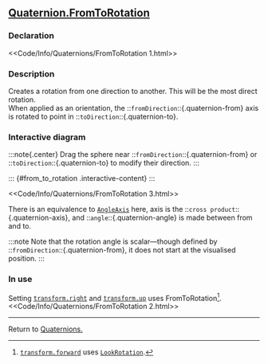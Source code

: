 ## [Quaternion.FromToRotation](https://docs.unity3d.com/ScriptReference/Quaternion.FromToRotation.html)
### Declaration
<<Code/Info/Quaternions/FromToRotation 1.html>>

### Description
Creates a rotation from one direction to another. This will be the most direct rotation.  
When applied as an orientation, the ::`fromDirection`::{.quaternion-from} axis is rotated to point in ::`toDirection`::{.quaternion-to}.

### Interactive diagram

:::note{.center}
Drag the sphere near ::`fromDirection`::{.quaternion-from} or ::`toDirection`::{.quaternion-to} to modify their direction.
:::

::: {#from_to_rotation .interactive-content}
:::
<script type="module" src="/Scripts/Interactive/Quaternions/fromToRotation.js?v=1.0.0"></script>  

<<Code/Info/Quaternions/FromToRotation 3.html>>  

There is an equivalence to [`AngleAxis`](AngleAxis.md) here, axis is the ::`cross product`::{.quaternion-axis}, and ::`angle`::{.quaternion-angle} is made between from and to.  

:::note
Note that the rotation angle is scalar—though defined by ::`fromDirection`::{.quaternion-from}, it does not start at the visualised position.
:::  

### In use

Setting [`transform.right`](https://docs.unity3d.com/ScriptReference/Transform-right.html) and [`transform.up`](https://docs.unity3d.com/ScriptReference/Transform-up.html) uses FromToRotation[^1].  
<<Code/Info/Quaternions/FromToRotation 2.html>>  

---
Return to [Quaternions.](../Quaternions.md)

[^1]: [`transform.forward`](https://docs.unity3d.com/ScriptReference/Transform-forward.html) uses [`LookRotation`](LookRotation.md).